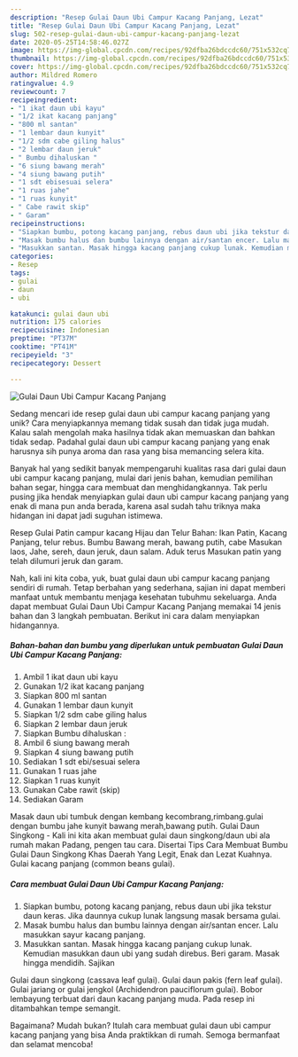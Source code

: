 ```yaml
---
description: "Resep Gulai Daun Ubi Campur Kacang Panjang, Lezat"
title: "Resep Gulai Daun Ubi Campur Kacang Panjang, Lezat"
slug: 502-resep-gulai-daun-ubi-campur-kacang-panjang-lezat
date: 2020-05-25T14:58:46.027Z
image: https://img-global.cpcdn.com/recipes/92dfba26bdccdc60/751x532cq70/gulai-daun-ubi-campur-kacang-panjang-foto-resep-utama.jpg
thumbnail: https://img-global.cpcdn.com/recipes/92dfba26bdccdc60/751x532cq70/gulai-daun-ubi-campur-kacang-panjang-foto-resep-utama.jpg
cover: https://img-global.cpcdn.com/recipes/92dfba26bdccdc60/751x532cq70/gulai-daun-ubi-campur-kacang-panjang-foto-resep-utama.jpg
author: Mildred Romero
ratingvalue: 4.9
reviewcount: 7
recipeingredient:
- "1 ikat daun ubi kayu"
- "1/2 ikat kacang panjang"
- "800 ml santan"
- "1 lembar daun kunyit"
- "1/2 sdm cabe giling halus"
- "2 lembar daun jeruk"
- " Bumbu dihaluskan "
- "6 siung bawang merah"
- "4 siung bawang putih"
- "1 sdt ebisesuai selera"
- "1 ruas jahe"
- "1 ruas kunyit"
- " Cabe rawit skip"
- " Garam"
recipeinstructions:
- "Siapkan bumbu, potong kacang panjang, rebus daun ubi jika tekstur daun keras. Jika daunnya cukup lunak langsung masak bersama gulai."
- "Masak bumbu halus dan bumbu lainnya dengan air/santan encer. Lalu masukkan sayur kacang panjang."
- "Masukkan santan. Masak hingga kacang panjang cukup lunak. Kemudian masukkan daun ubi yang sudah direbus. Beri garam. Masak hingga mendidih. Sajikan"
categories:
- Resep
tags:
- gulai
- daun
- ubi

katakunci: gulai daun ubi 
nutrition: 175 calories
recipecuisine: Indonesian
preptime: "PT37M"
cooktime: "PT41M"
recipeyield: "3"
recipecategory: Dessert

---
```



![Gulai Daun Ubi Campur Kacang Panjang](https://img-global.cpcdn.com/recipes/92dfba26bdccdc60/751x532cq70/gulai-daun-ubi-campur-kacang-panjang-foto-resep-utama.jpg)

Sedang mencari ide resep gulai daun ubi campur kacang panjang yang unik? Cara menyiapkannya memang tidak susah dan tidak juga mudah. Kalau salah mengolah maka hasilnya tidak akan memuaskan dan bahkan tidak sedap. Padahal gulai daun ubi campur kacang panjang yang enak harusnya sih punya aroma dan rasa yang bisa memancing selera kita.

Banyak hal yang sedikit banyak mempengaruhi kualitas rasa dari gulai daun ubi campur kacang panjang, mulai dari jenis bahan, kemudian pemilihan bahan segar, hingga cara membuat dan menghidangkannya. Tak perlu pusing jika hendak menyiapkan gulai daun ubi campur kacang panjang yang enak di mana pun anda berada, karena asal sudah tahu triknya maka hidangan ini dapat jadi suguhan istimewa.

Resep Gulai Patin campur kacang Hijau dan Telur Bahan: Ikan Patin, Kacang Panjang, telur rebus. Bumbu Bawang merah, bawang putih, cabe Masukan laos, Jahe, sereh, daun jeruk, daun salam. Aduk terus Masukan patin yang telah dilumuri jeruk dan garam.


Nah, kali ini kita coba, yuk, buat gulai daun ubi campur kacang panjang sendiri di rumah. Tetap berbahan yang sederhana, sajian ini dapat memberi manfaat untuk membantu menjaga kesehatan tubuhmu sekeluarga. Anda dapat membuat Gulai Daun Ubi Campur Kacang Panjang memakai 14 jenis bahan dan 3 langkah pembuatan. Berikut ini cara dalam menyiapkan hidangannya.

<!--inarticleads1-->

##### Bahan-bahan dan bumbu yang diperlukan untuk pembuatan Gulai Daun Ubi Campur Kacang Panjang:

1. Ambil 1 ikat daun ubi kayu
1. Gunakan 1/2 ikat kacang panjang
1. Siapkan 800 ml santan
1. Gunakan 1 lembar daun kunyit
1. Siapkan 1/2 sdm cabe giling halus
1. Siapkan 2 lembar daun jeruk
1. Siapkan  Bumbu dihaluskan :
1. Ambil 6 siung bawang merah
1. Siapkan 4 siung bawang putih
1. Sediakan 1 sdt ebi/sesuai selera
1. Gunakan 1 ruas jahe
1. Siapkan 1 ruas kunyit
1. Gunakan  Cabe rawit (skip)
1. Sediakan  Garam


Masak daun ubi tumbuk dengan kembang kecombrang,rimbang.gulai dengan bumbu jahe kunyit bawang merah,bawang putih. Gulai Daun Singkong - Kali ini kita akan membuat gulai daun singkong/daun ubi ala rumah makan Padang, pengen tau cara. Disertai Tips Cara Membuat Bumbu Gulai Daun Singkong Khas Daerah Yang Legit, Enak dan Lezat Kuahnya. Gulai kacang panjang (common beans gulai). 

<!--inarticleads2-->

##### Cara membuat Gulai Daun Ubi Campur Kacang Panjang:

1. Siapkan bumbu, potong kacang panjang, rebus daun ubi jika tekstur daun keras. Jika daunnya cukup lunak langsung masak bersama gulai.
1. Masak bumbu halus dan bumbu lainnya dengan air/santan encer. Lalu masukkan sayur kacang panjang.
1. Masukkan santan. Masak hingga kacang panjang cukup lunak. Kemudian masukkan daun ubi yang sudah direbus. Beri garam. Masak hingga mendidih. Sajikan


Gulai daun singkong (cassava leaf gulai). Gulai daun pakis (fern leaf gulai). Gulai jariang or gulai jengkol (Archidendron pauciflorum gulai). Bobor lembayung terbuat dari daun kacang panjang muda. Pada resep ini ditambahkan tempe semangit. 

Bagaimana? Mudah bukan? Itulah cara membuat gulai daun ubi campur kacang panjang yang bisa Anda praktikkan di rumah. Semoga bermanfaat dan selamat mencoba!
